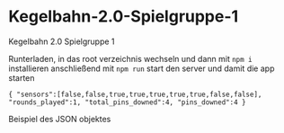 # Kegelbahn-2.0-Spielgruppe-1
Kegelbahn 2.0 Spielgruppe 1

Runterladen, in das root verzeichnis wechseln und dann mit `npm i` installieren
anschließend mit `npm run` start den server und damit die app starten


`{
  "sensors":[false,false,true,true,true,true,true,false,false],
  "rounds_played":1,
  "total_pins_downed":4,
  "pins_downed":4
}`

Beispiel des JSON objektes
